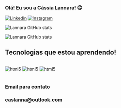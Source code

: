 ### Olá! Eu sou a Cássia Lannara! 😊
 
 [![Linkedin](https://img.shields.io/badge/LinkedIn-0077B5?style=for-the-badge&logo=linkedin&logoColor=white)](https://www.linkedin.com/in/caslanna)
[![Instagram](https://img.shields.io/badge/Instagram-E4405F?style=for-the-badge&logo=instagram&logoColor=white)](https://www.instagram.com/lannara.dev/)


![Lannara GitHub stats](https://github-readme-stats.vercel.app/api?username=caslanna&show_icons=true&theme=radical)

![Lannara GitHub stats](https://github-readme-stats.vercel.app/api/top-langs/?username=caslanna&theme=radical)



## Tecnologias que estou aprendendo!

<div style="display: inline_block"><br/>
<img aling="center" alt="html5" src="https://img.shields.io/badge/HTML5-E34F26?style=for-the-badge&logo=html5&logoColor=white"/> 

<img aling="center" alt="html5" src="https://img.shields.io/badge/CSS3-1572B6?style=for-the-badge&logo=css3&logoColor=white"/> 

<img aling="center" alt="html5" src="https://img.shields.io/badge/JavaScript-323330?style=for-the-badge&logo=javascript&logoColor=F7DF1E"/> 

</div><br>

### Email para contato
### caslanna@outlook.com

